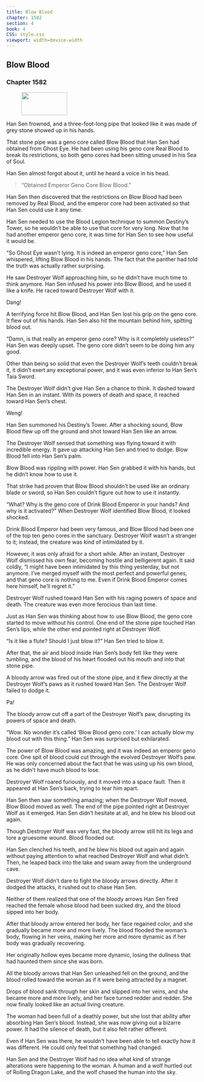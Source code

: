 ```yaml
---
title: Blow Blood
chapter: 1582
section: 4
book: 4
CSS: style.css
viewport: width=device-width
---
```


## Blow Blood

### Chapter 1582

<figure>
	<img src="../Images/gem.gif" alt="" id="gem" width="120" height="60" />
</figure>

Han Sen frowned, and a three-foot-long pipe that looked like it was made of grey stone showed up in his hands.

That stone pipe was a geno core called Blow Blood that Han Sen had obtained from Ghost Eye. He had been using his geno core Real Blood to break its restrictions, so both geno cores had been sitting unused in his Sea of Soul.

Han Sen almost forgot about it, until he heard a voice in his head.

> “Obtained Emperor Geno Core Blow Blood.”

Han Sen then discovered that the restrictions on Blow Blood had been removed by Real Blood, and the emperor core had been activated so that Han Sen could use it any time.

Han Sen needed to use the Blood Legion technique to summon Destiny’s Tower, so he wouldn’t be able to use that core for very long. Now that he had another emperor geno core, it was time for Han Sen to see how useful it would be.

“So Ghost Eye wasn’t lying. It is indeed an emperor geno core,” Han Sen whispered, lifting Blow Blood in his hands. The fact that the panther had told the truth was actually rather surprising.

He saw Destroyer Wolf approaching him, so he didn’t have much time to think anymore. Han Sen infused his power into Blow Blood, and he used it like a knife. He raced toward Destroyer Wolf with it.

Dang!

A terrifying force hit Blow Blood, and Han Sen lost his grip on the geno core. It flew out of his hands. Han Sen also hit the mountain behind him, spitting blood out.

“Damn, is that really an emperor geno core? Why is it completely useless?” Han Sen was deeply upset. The geno core didn’t seem to be doing him any good.

Other than being so solid that even the Destroyer Wolf’s teeth couldn’t break it, it didn’t exert any exceptional power, and it was even inferior to Han Sen’s Taia Sword.

The Destroyer Wolf didn’t give Han Sen a chance to think. It dashed toward Han Sen in an instant. With its powers of death and space, it reached toward Han Sen’s chest.

Weng!

Han Sen summoned his Destiny’s Tower. After a shocking sound, Blow Blood flew up off the ground and shot toward Han Sen like an arrow.

The Destroyer Wolf sensed that something was flying toward it with incredible energy. It gave up attacking Han Sen and tried to dodge. Blow Blood fell into Han Sen’s palm.

Blow Blood was rippling with power. Han Sen grabbed it with his hands, but he didn’t know how to use it.

That strike had proven that Blow Blood shouldn’t be used like an ordinary blade or sword, so Han Sen couldn’t figure out how to use it instantly.

“What? Why is the geno core of Drink Blood Emperor in your hands? And why is it activated?” When Destroyer Wolf identified Blow Blood, it looked shocked.

Drink Blood Emperor had been very famous, and Blow Blood had been one of the top ten geno cores in the sanctuary. Destroyer Wolf wasn’t a stranger to it; instead, the creature was kind of intimidated by it.

However, it was only afraid for a short while. After an instant, Destroyer Wolf dismissed his own fear, becoming hostile and belligerent again. It said coldly, “I might have been intimidated by this thing yesterday, but not anymore. I’ve merged myself with the most perfect and powerful genes, and that geno core is nothing to me. Even if Drink Blood Emperor comes here himself, he’ll regret it.”

Destroyer Wolf rushed toward Han Sen with his raging powers of space and death. The creature was even more ferocious than last time.

Just as Han Sen was thinking about how to use Blow Blood, the geno core started to move without his control. One end of the stone pipe touched Han Sen’s lips, while the other end pointed right at Destroyer Wolf.

“Is it like a flute? Should I just blow it?” Han Sen tried to blow it.

After that, the air and blood inside Han Sen’s body felt like they were tumbling, and the blood of his heart flooded out his mouth and into that stone pipe.

A bloody arrow was fired out of the stone pipe, and it flew directly at the Destroyer Wolf’s paws as it rushed toward Han Sen. The Destroyer Wolf failed to dodge it.

Pa!

The bloody arrow cut off a part of the Destroyer Wolf’s paw, disrupting its powers of space and death.

“Wow. No wonder it’s called ‘Blow Blood geno core.’ I can actually blow my blood out with this thing.” Han Sen was surprised but exhilarated.

The power of Blow Blood was amazing, and it was indeed an emperor geno core. One spit of blood could cut through the evolved Destroyer Wolf’s paw. He was only concerned about the fact that he was using up his own blood, as he didn’t have much blood to lose.

Destroyer Wolf roared furiously, and it moved into a space fault. Then it appeared at Han Sen’s back, trying to tear him apart.

Han Sen then saw something amazing; when the Destroyer Wolf moved, Blow Blood moved as well. The end of the pipe pointed right at Destroyer Wolf as it emerged. Han Sen didn’t hesitate at all, and he blew his blood out again.

Though Destroyer Wolf was very fast, the bloody arrow still hit its legs and tore a gruesome wound. Blood flooded out.

Han Sen clenched his teeth, and he blew his blood out again and again without paying attention to what reached Destroyer Wolf and what didn’t. Then, he leaped back into the lake and swam away from the underground cave.

Destroyer Wolf didn’t dare to fight the bloody arrows directly. After it dodged the attacks, it rushed out to chase Han Sen.

Neither of them realized that one of the bloody arrows Han Sen fired reached the female whose blood had been sucked dry, and the blood sipped into her body.

After that bloody arrow entered her body, her face regained color, and she gradually became more and more lively. The blood flooded the woman’s body, flowing in her veins, making her more and more dynamic as if her body was gradually recovering.

Her originally hollow eyes became more dynamic, losing the dullness that had haunted them since she was born.

All the bloody arrows that Han Sen unleashed fell on the ground, and the blood rolled toward the woman as if it were being attracted by a magnet.

Drops of blood sank through her skin and slipped into her veins, and she became more and more lively, and her face turned redder and redder. She now finally looked like an actual living creature.

The woman had been full of a deathly power, but she lost that ability after absorbing Han Sen’s blood. Instead, she was now giving out a bizarre power. It had the silence of death, but it also felt rather different.

Even if Han Sen was there, he wouldn’t have been able to tell exactly how it was different. He could only feel that something had changed.

Han Sen and the Destroyer Wolf had no idea what kind of strange alterations were happening to the woman. A human and a wolf hurtled out of Rolling Dragon Lake, and the wolf chased the human into the sky.